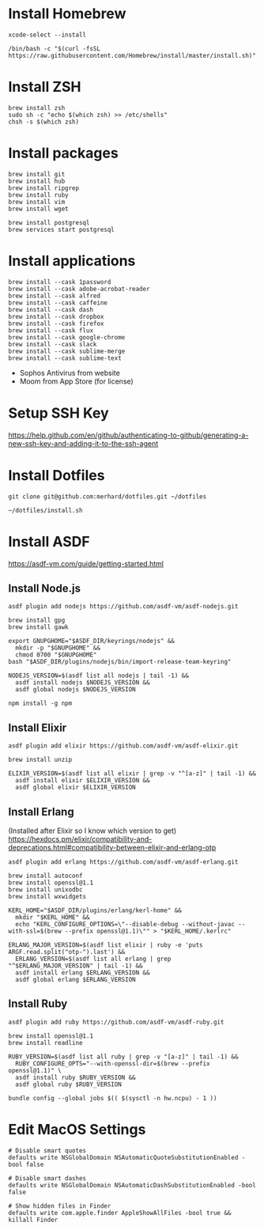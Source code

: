 # Install Homebrew

```shell
xcode-select --install

/bin/bash -c "$(curl -fsSL https://raw.githubusercontent.com/Homebrew/install/master/install.sh)"
```

# Install ZSH

```shell
brew install zsh
sudo sh -c "echo $(which zsh) >> /etc/shells"
chsh -s $(which zsh)
```

# Install packages

```shell
brew install git
brew install hub
brew install ripgrep
brew install ruby
brew install vim
brew install wget

brew install postgresql
brew services start postgresql
```

# Install applications

```shell
brew install --cask 1password
brew install --cask adobe-acrobat-reader
brew install --cask alfred
brew install --cask caffeine
brew install --cask dash
brew install --cask dropbox
brew install --cask firefox
brew install --cask flux
brew install --cask google-chrome
brew install --cask slack
brew install --cask sublime-merge
brew install --cask sublime-text
```
- Sophos Antivirus from website
- Moom from App Store (for license)

# Setup SSH Key

https://help.github.com/en/github/authenticating-to-github/generating-a-new-ssh-key-and-adding-it-to-the-ssh-agent

# Install Dotfiles

```shell
git clone git@github.com:merhard/dotfiles.git ~/dotfiles

~/dotfiles/install.sh
```

# Install ASDF

https://asdf-vm.com/guide/getting-started.html

## Install Node.js

```shell
asdf plugin add nodejs https://github.com/asdf-vm/asdf-nodejs.git

brew install gpg
brew install gawk

export GNUPGHOME="$ASDF_DIR/keyrings/nodejs" &&
  mkdir -p "$GNUPGHOME" &&
  chmod 0700 "$GNUPGHOME"
bash "$ASDF_DIR/plugins/nodejs/bin/import-release-team-keyring"

NODEJS_VERSION=$(asdf list all nodejs | tail -1) &&
  asdf install nodejs $NODEJS_VERSION &&
  asdf global nodejs $NODEJS_VERSION

npm install -g npm
```

## Install Elixir

```shell
asdf plugin add elixir https://github.com/asdf-vm/asdf-elixir.git

brew install unzip

ELIXIR_VERSION=$(asdf list all elixir | grep -v "^[a-z]" | tail -1) &&
  asdf install elixir $ELIXIR_VERSION &&
  asdf global elixir $ELIXIR_VERSION
```

## Install Erlang

(Installed after Elixir so I know which version to get)
https://hexdocs.pm/elixir/compatibility-and-deprecations.html#compatibility-between-elixir-and-erlang-otp

```shell
asdf plugin add erlang https://github.com/asdf-vm/asdf-erlang.git

brew install autoconf
brew install openssl@1.1
brew install unixodbc
brew install wxwidgets

KERL_HOME="$ASDF_DIR/plugins/erlang/kerl-home" &&
  mkdir "$KERL_HOME" &&
  echo "KERL_CONFIGURE_OPTIONS=\"--disable-debug --without-javac --with-ssl=$(brew --prefix openssl@1.1)\"" > "$KERL_HOME/.kerlrc"

ERLANG_MAJOR_VERSION=$(asdf list elixir | ruby -e 'puts ARGF.read.split("otp-").last') &&
  ERLANG_VERSION=$(asdf list all erlang | grep "^$ERLANG_MAJOR_VERSION" | tail -1) &&
  asdf install erlang $ERLANG_VERSION &&
  asdf global erlang $ERLANG_VERSION
```

## Install Ruby

```shell
asdf plugin add ruby https://github.com/asdf-vm/asdf-ruby.git

brew install openssl@1.1
brew install readline

RUBY_VERSION=$(asdf list all ruby | grep -v "[a-z]" | tail -1) &&
  RUBY_CONFIGURE_OPTS="--with-openssl-dir=$(brew --prefix openssl@1.1)" \
  asdf install ruby $RUBY_VERSION &&
  asdf global ruby $RUBY_VERSION

bundle config --global jobs $(( $(sysctl -n hw.ncpu) - 1 ))
```

# Edit MacOS Settings

```shell
# Disable smart quotes
defaults write NSGlobalDomain NSAutomaticQuoteSubstitutionEnabled -bool false

# Disable smart dashes
defaults write NSGlobalDomain NSAutomaticDashSubstitutionEnabled -bool false

# Show hidden files in Finder
defaults write com.apple.finder AppleShowAllFiles -bool true && killall Finder
```
